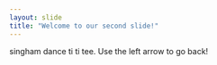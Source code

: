 ```yaml
---
layout: slide
title: "Welcome to our second slide!"
---
```

singham dance ti ti tee.
Use the left arrow to go back!
